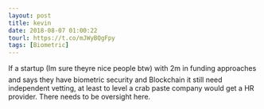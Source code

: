 ```yaml
---
layout: post
title: kevin
date: 2018-08-07 01:00:22
tourl: https://t.co/mJWyBQgFpy
tags: [Biometric]
---
```

If a startup (Im sure theyre nice people btw) with 2m in funding approaches and says they have biometric security and Blockchain it still need independent vetting, at least to level a crab paste company would get a HR provider. There needs to be oversight here.